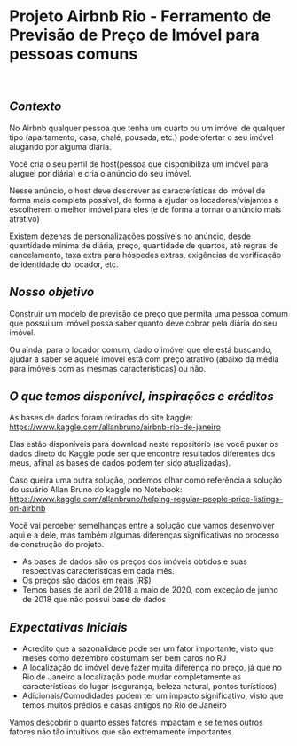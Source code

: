 # Projeto Airbnb Rio - Ferramento de Previsão de Preço de Imóvel para pessoas comuns
<br>

## *Contexto* 
<p> No Airbnb qualquer pessoa que tenha um quarto ou um imóvel de qualquer tipo (apartamento, casa, chalé, pousada, etc.) pode ofertar o seu imóvel alugando por alguma diária.</p>

<p>Você cria o seu perfil de host(pessoa que disponibiliza um imóvel para aluguel por diária) e cria o anúncio do seu imóvel.</p>

<p>Nesse anúncio, o host deve descrever as características do imóvel de forma mais completa possível, de forma a ajudar os locadores/viajantes a escolherem o melhor imóvel para eles (e de forma a tornar o anúncio mais atrativo)</p>

<p>Existem dezenas de personalizações possíveis no anúncio, desde quantidade mínima de diária, preço, quantidade de quartos, até regras de cancelamento, taxa extra para hóspedes extras, exigências de verificação de identidade do locador, etc.</p>

## *Nosso objetivo*

Construir um modelo de previsão de preço que permita uma pessoa comum que possui um imóvel possa saber quanto deve cobrar pela diária do seu imóvel.

Ou ainda, para o locador comum, dado o imóvel que ele está buscando, ajudar a saber se aquele imóvel está com preço atrativo (abaixo da média para imóveis com as mesmas características) ou não.

## *O que temos disponível, inspirações e créditos*

As bases de dados foram retiradas do site kaggle: https://www.kaggle.com/allanbruno/airbnb-rio-de-janeiro

Elas estão disponíveis para download neste repositório (se você puxar os dados direto do Kaggle pode ser que encontre resultados diferentes dos meus, afinal as bases de dados podem ter sido atualizadas).

Caso queira uma outra solução, podemos olhar como referência a solução do usuário Allan Bruno do kaggle no Notebook: https://www.kaggle.com/allanbruno/helping-regular-people-price-listings-on-airbnb

Você vai perceber semelhanças entre a solução que vamos desenvolver aqui e a dele, mas também algumas diferenças significativas no processo de construção do projeto.

- As bases de dados são os preços dos imóveis obtidos e suas respectivas características em cada mês.
- Os preços são dados em reais (R$)
- Temos bases de abril de 2018 a maio de 2020, com exceção de junho de 2018 que não possui base de dados

## *Expectativas Iniciais*

- Acredito que a sazonalidade pode ser um fator importante, visto que meses como dezembro costumam ser bem caros no RJ
- A localização do imóvel deve fazer muita diferença no preço, já que no Rio de Janeiro a localização pode mudar completamente as características do lugar (segurança, beleza natural, pontos turísticos)
- Adicionais/Comodidades podem ter um impacto significativo, visto que temos muitos prédios e casas antigos no Rio de Janeiro

Vamos descobrir o quanto esses fatores impactam e se temos outros fatores não tão intuitivos que são extremamente importantes.